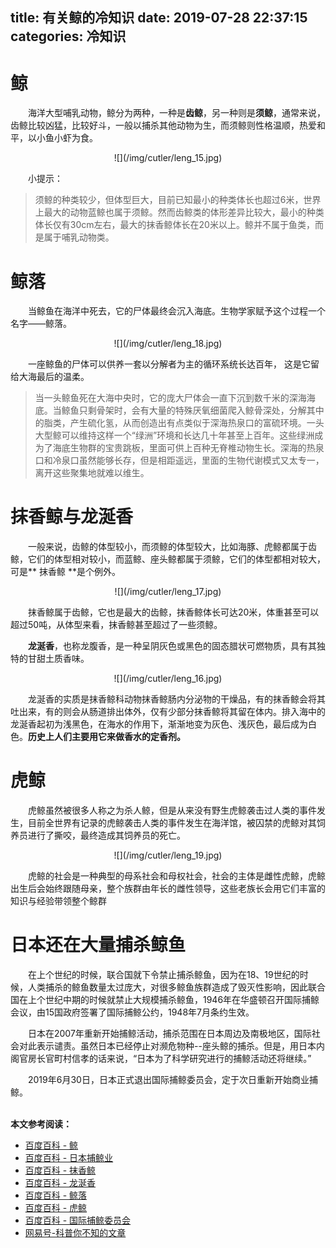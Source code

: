 title: 有关鲸的冷知识
date: 2019-07-28 22:37:15
categories: 冷知识
---

# 鲸 # 

　　海洋大型哺乳动物，鲸分为两种，一种是**齿鲸**，另一种则是**须鲸**，通常来说，齿鲸比较凶猛，比较好斗，一般以捕杀其他动物为生，而须鲸则性格温顺，热爱和平，以小鱼小虾为食。

<center>
![](/img/cutler/leng_15.jpg)
</center>

　　小提示：

>须鲸的种类较少，但体型巨大，目前已知最小的种类体长也超过6米，世界上最大的动物蓝鲸也属于须鲸。然而齿鲸类的体形差异比较大，最小的种类体长仅有30cm左右，最大的抹香鲸体长在20米以上。鲸并不属于鱼类，而是属于哺乳动物类。


# 鲸落	

　　当鲸鱼在海洋中死去，它的尸体最终会沉入海底。生物学家赋予这个过程一个名字——鲸落。

<center>
![](/img/cutler/leng_18.jpg)
</center>

　　一座鲸鱼的尸体可以供养一套以分解者为主的循环系统长达百年， 这是它留给大海最后的温柔。

>当一头鲸鱼死在大海中央时，它的庞大尸体会一直下沉到数千米的深海海底。当鲸鱼只剩骨架时，会有大量的特殊厌氧细菌爬入鲸骨深处，分解其中的脂类，产生硫化氢，从而创造出有点类似于深海热泉口的富硫环境。一头大型鲸可以维持这样一个“绿洲”环境和长达几十年甚至上百年。这些绿洲成为了海底生物群的宝贵跳板，里面可供上百种无脊椎动物生长。深海的热泉口和冷泉口虽然能够长存，但是相距遥远，里面的生物代谢模式又太专一，离开这些聚集地就难以维生。


# 抹香鲸与龙涎香	

　　一般来说，齿鲸的体型较小，而须鲸的体型较大，比如海豚、虎鲸都属于齿鲸，它们的体型相对较小，而蓝鲸、座头鲸都属于须鲸，它们的体型都相对较大，可是** 抹香鲸 **是个例外。

<center>
![](/img/cutler/leng_17.jpg)
</center>

　　抹香鲸属于齿鲸，它也是最大的齿鲸，抹香鲸体长可达20米，体重甚至可以超过50吨，从体型来看，抹香鲸甚至超过了一些须鲸。

　　**龙涎香**，也称龙腹香，是一种呈阴灰色或黑色的固态腊状可燃物质，具有其独特的甘甜土质香味。

<center>
![](/img/cutler/leng_16.jpg)
</center>

　　龙涎香的实质是抹香鲸科动物抹香鲸肠内分泌物的干燥品，有的抹香鲸会将其吐出来，有的则会从肠道排出体外，仅有少部分抹香鲸将其留在体内。排入海中的龙涎香起初为浅黑色，在海水的作用下，渐渐地变为灰色、浅灰色，最后成为白色。**历史上人们主要用它来做香水的定香剂。**


# 虎鲸

　　虎鲸虽然被很多人称之为杀人鲸，但是从来没有野生虎鲸袭击过人类的事件发生，目前全世界有记录的虎鲸袭击人类的事件发生在海洋馆，被囚禁的虎鲸对其饲养员进行了撕咬，最终造成其饲养员的死亡。

<center>
![](/img/cutler/leng_19.jpg)
</center>

　　虎鲸的社会是一种典型的母系社会和母权社会，社会的主体是雌性虎鲸，虎鲸出生后会始终跟随母亲，整个族群由年长的雌性领导，这些老族长会用它们丰富的知识与经验带领整个鲸群


# 日本还在大量捕杀鲸鱼	

　　在上个世纪的时候，联合国就下令禁止捕杀鲸鱼，因为在18、19世纪的时候，人类捕杀的鲸鱼数量太过庞大，对很多鲸鱼族群造成了毁灭性影响，因此联合国在上个世纪中期的时候就禁止大规模捕杀鲸鱼，1946年在华盛顿召开国际捕鲸会议，由15国政府签署了国际捕鲸公约，1948年7月条约生效。

　　日本在2007年重新开始捕鲸活动，捕杀范围在日本周边及南极地区，国际社会对此表示谴责。虽然日本已经停止对濒危物种--座头鲸的捕杀。但是，用日本内阁官房长官町村信孝的话来说，“日本为了科学研究进行的捕鲸活动还将继续。”

　　2019年6月30日，日本正式退出国际捕鲸委员会，定于次日重新开始商业捕鲸。

<br>**本文参考阅读：**
- [百度百科 - 鲸](https://baike.baidu.com/item/鲸目/1521573?fromtitle=鲸&fromid=37683) 
- [百度百科 - 日本捕鲸业](https://baike.baidu.com/item/日本捕鲸业) 
- [百度百科 - 抹香鲸](https://baike.baidu.com/item/抹香鲸) 
- [百度百科 - 龙涎香](https://baike.baidu.com/item/%E9%BE%99%E6%B6%8E%E9%A6%99/1859451) 
- [百度百科 - 鲸落](https://baike.baidu.com/item/鲸落/15893c695) 
- [百度百科 - 虎鲸](https://baike.baidu.com/item/虎鲸) 
- [百度百科 - 国际捕鲸委员会](https://baike.baidu.com/item/%E5%9B%BD%E9%99%85%E6%8D%95%E9%B2%B8%E5%A7%94%E5%91%98%E4%BC%9A) 
- [网易号-科普你不知的文章](http://dy.163.com/v2/article/detail/EC857LAB05371L88.html) 


